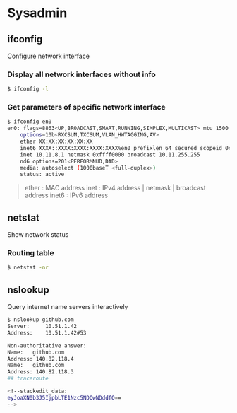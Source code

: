 # Sysadmin
## ifconfig
Configure network interface
### Display all network interfaces without info
```bash
$ ifconfig -l
```
### Get parameters of specific network interface
```bash
$ ifconfig en0 
en0: flags=8863<UP,BROADCAST,SMART,RUNNING,SIMPLEX,MULTICAST> mtu 1500
	options=10b<RXCSUM,TXCSUM,VLAN_HWTAGGING,AV>
	ether XX:XX:XX:XX:XX:XX
	inet6 XXXX::XXXX:XXXX:XXXX:XXXX%en0 prefixlen 64 secured scopeid 0x4
	inet 10.11.8.1 netmask 0xffff0000 broadcast 10.11.255.255
	nd6 options=201<PERFORMNUD,DAD>
	media: autoselect (1000baseT <full-duplex>)
	status: active
```
> ether : MAC address
> inet : IPv4 address | netmask | broadcast address
> inet6 : IPv6 address
## netstat
Show network status
### Routing table
```bash
$ netstat -nr
```
## nslookup
Query internet name servers interactively
```bash
$ nslookup github.com
Server:		10.51.1.42
Address:	10.51.1.42#53

Non-authoritative answer:
Name:	github.com
Address: 140.82.118.4
Name:	github.com
Address: 140.82.118.3
## traceroute

<!--stackedit_data:
eyJoaXN0b3J5IjpbLTE1Nzc5NDQwNDddfQ==
-->